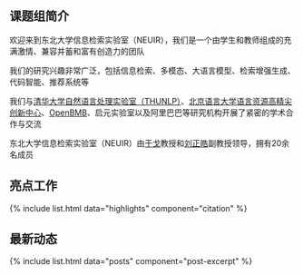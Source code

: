 ---
---

## 课题组简介

欢迎来到东北大学信息检索实验室（NEUIR），我们是一个由学生和教师组成的充满激情、兼容并蓄和富有创造力的团队

我们的研究兴趣非常广泛，包括信息检索、多模态、大语言模型、检索增强生成、代码智能、推荐系统等

我们与[清华大学自然语言处理实验室（THUNLP）](https://nlp.csai.tsinghua.edu.cn)、[北京语言大学语言资源高精尖创新中心]((http://yuyanziyuan.blcu.edu.cn/en/))、[OpenBMB](https://www.openbmb.cn/home)、启元实验室以及阿里巴巴等研究机构开展了紧密的学术合作与交流

东北大学信息检索实验室（NEUIR）由[于戈](https://scholar.google.com/citations?hl=en&user=HClMOmUAAAAJ)教授和[刘正皓](https://scholar.google.com/citations?user=4vrZRk0AAAAJ&hl=en)副教授领导，拥有20余名成员

## 亮点工作

{% include list.html data="highlights" component="citation" %}

## 最新动态

{% include list.html data="posts" component="post-excerpt" %}